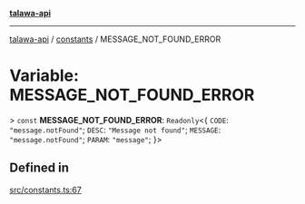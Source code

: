 [**talawa-api**](../../README.md)

***

[talawa-api](../../modules.md) / [constants](../README.md) / MESSAGE\_NOT\_FOUND\_ERROR

# Variable: MESSAGE\_NOT\_FOUND\_ERROR

\> `const` **MESSAGE\_NOT\_FOUND\_ERROR**: `Readonly`\<\{ `CODE`: `"message.notFound"`; `DESC`: `"Message not found"`; `MESSAGE`: `"message.notFound"`; `PARAM`: `"message"`; \}\>

## Defined in

[src/constants.ts:67](https://github.com/PalisadoesFoundation/talawa-api/blob/4b5c74fd36bcfc2e36f3a06b67d517e865c188be/src/constants.ts#L67)
